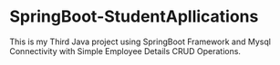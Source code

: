 # SpringBoot-StudentApllications
This is my Third Java  project using SpringBoot Framework and Mysql Connectivity with Simple Employee Details CRUD Operations.
